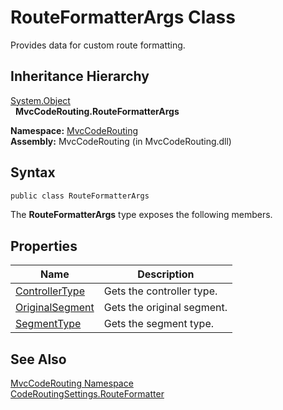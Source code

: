 RouteFormatterArgs Class
========================
Provides data for custom route formatting.


Inheritance Hierarchy
---------------------
[System.Object][1]  
  **MvcCodeRouting.RouteFormatterArgs**  

**Namespace:** [MvcCodeRouting][2]  
**Assembly:** MvcCodeRouting (in MvcCodeRouting.dll)

Syntax
------

```csharp
public class RouteFormatterArgs
```

The **RouteFormatterArgs** type exposes the following members.


Properties
----------

Name                 | Description                
-------------------- | -------------------------- 
[ControllerType][3]  | Gets the controller type.  
[OriginalSegment][4] | Gets the original segment. 
[SegmentType][5]     | Gets the segment type.     


See Also
--------
[MvcCodeRouting Namespace][2]  
[CodeRoutingSettings.RouteFormatter][6]  

[1]: http://msdn.microsoft.com/en-us/library/e5kfa45b
[2]: ../README.md
[3]: ControllerType.md
[4]: OriginalSegment.md
[5]: SegmentType.md
[6]: ../CodeRoutingSettings/RouteFormatter.md